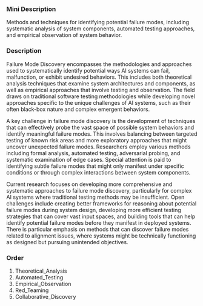 ### Mini Description

Methods and techniques for identifying potential failure modes, including systematic analysis of system components, automated testing approaches, and empirical observation of system behavior.

### Description

Failure Mode Discovery encompasses the methodologies and approaches used to systematically identify potential ways AI systems can fail, malfunction, or exhibit undesired behaviors. This includes both theoretical analysis techniques that examine system architectures and components, as well as empirical approaches that involve testing and observation. The field draws on traditional software testing methodologies while developing novel approaches specific to the unique challenges of AI systems, such as their often black-box nature and complex emergent behaviors.

A key challenge in failure mode discovery is the development of techniques that can effectively probe the vast space of possible system behaviors and identify meaningful failure modes. This involves balancing between targeted testing of known risk areas and more exploratory approaches that might uncover unexpected failure modes. Researchers employ various methods including formal analysis, automated testing, adversarial probing, and systematic examination of edge cases. Special attention is paid to identifying subtle failure modes that might only manifest under specific conditions or through complex interactions between system components.

Current research focuses on developing more comprehensive and systematic approaches to failure mode discovery, particularly for complex AI systems where traditional testing methods may be insufficient. Open challenges include creating better frameworks for reasoning about potential failure modes during system design, developing more efficient testing strategies that can cover vast input spaces, and building tools that can help identify potential failure modes before they manifest in deployed systems. There is particular emphasis on methods that can discover failure modes related to alignment issues, where systems might be technically functioning as designed but pursuing unintended objectives.

### Order

1. Theoretical_Analysis
2. Automated_Testing
3. Empirical_Observation
4. Red_Teaming
5. Collaborative_Discovery
